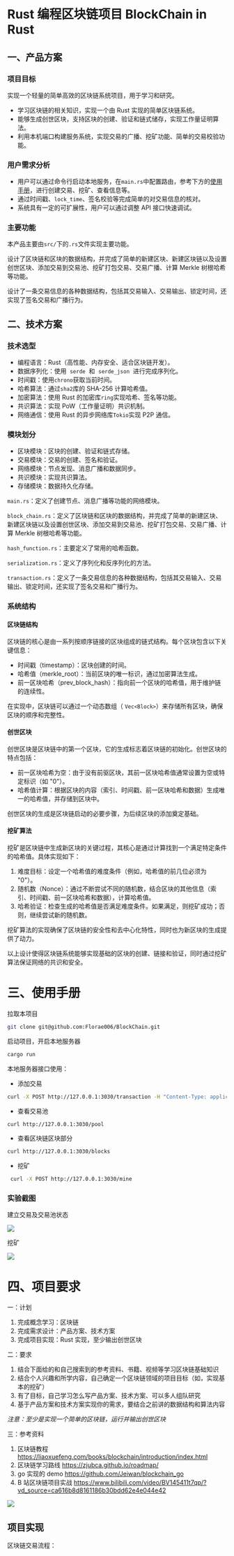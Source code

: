 # Rust 编程区块链项目 BlockChain in Rust

## 一、产品方案

### 项目目标

实现一个轻量的简单高效的区块链系统项目，用于学习和研究。

- 学习区块链的相关知识，实现一个由 Rust 实现的简单区块链系统。
- 能够生成创世区块，支持区块的创建、验证和链式储存，实现工作量证明算法。
- 利用本机端口构建服务系统，实现交易的广播、挖矿功能、简单的交易校验功能。

### 用户需求分析

- 用户可以通过命令行启动本地服务，在`main.rs`中配置路由，参考下方的[使用手册](#使用手册)，进行创建交易、挖矿、查看信息等。
- 通过时间戳、`lock_time`、签名校验等完成简单的对交易信息的核对。
- 系统具有一定的可扩展性，用户可以通过调整 API 接口快速调试。

### 主要功能

本产品主要由`src/`下的`.rs`文件实现主要功能。

设计了区块链和区块的数据结构，并完成了简单的新建区块、新建区块链以及设置创世区块、添加交易到交易池、挖矿打包交易、交易广播、计算 Merkle 树根哈希等功能。

设计了一条交易信息的各种数据结构，包括其交易输入、交易输出、锁定时间，还实现了签名交易和广播行为。

## 二、技术方案

### 技术选型

- 编程语言：Rust（高性能、内存安全、适合区块链开发）。
- 数据序列化：使用  `serde`  和  `serde_json`  进行完成序列化。
- 时间戳：使用`chrono`获取当前时间。
- 哈希算法：通过`sha2`库的 SHA-256 计算哈希值。
- 加密算法：使用 Rust 的加密库`ring`实现哈希、签名等功能。
- 共识算法：实现 PoW（工作量证明）共识机制。
- 网络通信：使用 Rust 的异步网络库`Tokio`实现 P2P 通信。

### 模块划分

- 区块模块：区块的创建、验证和链式存储。
- 交易模块：交易的创建、签名和验证。
- 网络模块：节点发现、消息广播和数据同步。
- 共识模块：实现共识算法。
- 存储模块：数据持久化存储。

`main.rs`：定义了创建节点、消息广播等功能的网络模块。

`block_chain.rs`：定义了区块链和区块的数据结构，并完成了简单的新建区块、新建区块链以及设置创世区块、添加交易到交易池、挖矿打包交易、交易广播、计算 Merkle 树根哈希等功能。

`hash_function.rs`：主要定义了常用的哈希函数。

`serialization.rs`：定义了序列化和反序列化的方法。

`transaction.rs`：定义了一条交易信息的各种数据结构，包括其交易输入、交易输出、锁定时间，还实现了签名交易和广播行为。

### 系统结构

#### 区块链结构

区块链的核心是由一系列按顺序链接的区块组成的链式结构。每个区块包含以下关键信息：

- 时间戳（timestamp）：区块创建的时间。
- 哈希值（merkle_root）：当前区块的唯一标识，通过加密算法生成。
- 前一区块哈希（prev_block_hash）：指向前一个区块的哈希值，用于维护链的连续性。

在实现中，区块链可以通过一个动态数组（ `Vec<Block>`）来存储所有区块，确保区块的顺序和完整性。

#### 创世区块

创世区块是区块链中的第一个区块，它的生成标志着区块链的初始化。创世区块的特点包括：

- 前一区块哈希为空：由于没有前驱区块，其前一区块哈希值通常设置为空或特定标识（如 "0"）。
- 哈希值计算：根据区块的内容（索引、时间戳、前一区块哈希和数据）生成唯一的哈希值，并存储到区块中。

创世区块的生成是区块链启动的必要步骤，为后续区块的添加奠定基础。

#### 挖矿算法

挖矿是区块链中生成新区块的关键过程，其核心是通过计算找到一个满足特定条件的哈希值。具体实现如下：

1. 难度目标：设定一个哈希值的难度条件（例如，哈希值的前几位必须为 "0"）。
2. 随机数（Nonce）：通过不断尝试不同的随机数，结合区块的其他信息（索引、时间戳、前一区块哈希和数据），计算哈希值。
3. 哈希验证：检查生成的哈希值是否满足难度条件。如果满足，则挖矿成功；否则，继续尝试新的随机数。

挖矿算法的实现确保了区块链的安全性和去中心化特性，同时也为新区块的生成提供了动力。

以上设计使得区块链系统能够实现基础的区块的创建、链接和验证，同时通过挖矿算法保证网络的共识和安全。

# 三、使用手册

拉取本项目

```bash
git clone git@github.com:Florae006/BlockChain.git
```

启动项目，开启本地服务器

```bash
cargo run
```

本地服务器接口使用：

- 添加交易

```bash
curl -X POST http://127.0.0.1:3030/transaction -H "Content-Type: application/json" -d '{"value":100,"lock_time":0}'
```

- 查看交易池

```bash
curl http://127.0.0.1:3030/pool
```

- 查看区块链区块部分

```bash
curl http://127.0.0.1:3030/blocks
```

- 挖矿

```bash
 curl -X POST http://127.0.0.1:3030/mine
```

### 实验截图

建立交易及交易池状态

![](https://img.dodolalorc.cn/i/2025/03/06/67c9967b9075f.png)

挖矿

![](https://img.dodolalorc.cn/i/2025/03/06/67c99785d7f18.png)

# 四、项目要求

一：计划

1. 完成概念学习：区块链
2. 完成需求设计：产品方案、技术方案
3. 完成项目实现：Rust 实现，至少输出创世区块

二：要求

1. 结合下面给的和自己搜索到的参考资料、书籍、视频等学习区块链基础知识
2. 结合个人兴趣和所学内容，自己确定一个区块链领域的项目目标（如，实现基本的挖矿）
3. 有了目标，自己学习怎么写产品方案、技术方案、可以多人组队研究
4. 基于产品方案和技术方案实现你的需求，要结合之前讲的数据结构和算法内容

_注意：至少是实现一个简单的区块链，运行并输出创世区块_

三：参考资料

1. 区块链教程 https://liaoxuefeng.com/books/blockchain/introduction/index.html
2. 区块链学习路线 https://zjubca.github.io/roadmap/
3. go 实现的 demo https://github.com/Jeiwan/blockchain_go
4. B 站区块链项目实战 https://www.bilibili.com/video/BV145411t7qp/?vd_source=ca616b8d8161186b30bdd62e4e044e42

![](https://img.dodolalorc.cn/i/2025/03/03/67c5515c5fd95.png)

## 项目实现

区块链交易流程：
